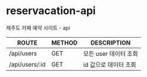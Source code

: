 # reservacation-api
제주도 카페 예약 사이트 - api

ROUTE | METHOD | DESCRIPTION
---|---|---
/api/users | GET | 모든 user 데이터 조회
/api/users/:id | GET | id 값으로 데이터 조회
